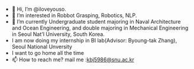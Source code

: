- 👋 Hi, I’m @iloveyouso.
- 👀 I’m interested in Robbot Grasping, Robotics, NLP.
- 🌱 I’m currently Undergraduate student majoring in Naval Architecture and Ocean Engineering, and double majoring in Mechanical Engineering in Seoul Nat'l University, South Korea.
- I am now doing my internship in BI lab(Advisor: Byoung-tak Zhang), Seoul National Unversity
- I want to go home all the time
- 📫 How to reach me? mail me :kbj5986@snu.ac.kr

<!---
iloveyouso/iloveyouso is a ✨ special ✨ repository because its `README.md` (this file) appears on your GitHub profile.
You can click the Preview link to take a look at your changes.
--->

